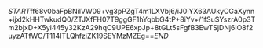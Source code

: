 $START$ff68v0baFpBNilVW09+vg3pPZgT4m1LXVbj6/iJ0iYX63AUkyCGaXynn+ijxI2kHHTwkudQ0/ZTJXfFH07T9ggGF1hYqbbG4tP+8iYv+/1fSuSYszrA0p3Tm2bjxD+X5yi445y32KzA29hqC9UPE6xpJp+8tGLt5sFgfB3EwTSjDNj6lO8f2uyzATfWC/T114ITLQhfziZK19SEYMzMZEg==$END$